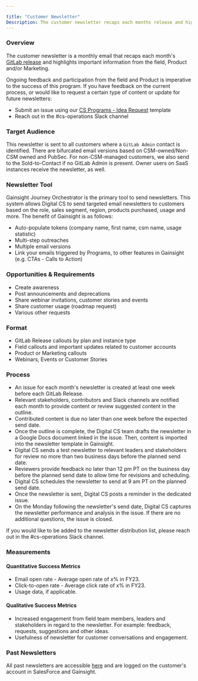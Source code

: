 ```yaml
---

title: "Customer Newsletter"
Description: The customer newsletter recaps each months release and highlights important information from the field, product and/or marketing.
---
```










### Overview

The customer newsletter is a monthly email that recaps each month's [GitLab release](https://about.gitlab.com/releases/) and highlights important information from the field, Product and/or Marketing.

Ongoing feedback and participation from the field and Product is imperative to the success of this program. If you have feedback on the current process, or would like to request a certain type of content or update for future newsletters:

- Submit an issue using our [CS Programs - Idea Request](https://gitlab.com/gitlab-com/sales-team/field-operations/customer-success-operations/-/issues/new) template
- Reach out in the #cs-operations Slack channel


### Target Audience

This newsletter is sent to all customers where a `GitLab Admin` contact is identified. There are bifurcated email versions based on CSM-owned/Non-CSM owned and PubSec. For non-CSM-managed customers, we also send to the Sold-to-Contact if no GitLab Admin is present. Owner users on SaaS instances receive the newsletter, as well.

### Newsletter Tool

Gainsight Journey Orchestrator is the primary tool to send newsletters. This system allows Digital CS to send targeted email newsletters to customers based on the role, sales segment, region, products purchased, usage and more.
The benefit of Gainsight is as follows:

- Auto-populate tokens (company name, first name, csm name, usage statistic)
- Multi-step outreaches
- Multiple email versions
- Link your emails triggered by Programs, to other features in Gainsight (e.g. CTAs - Calls to Action)


### Opportunities & Requirements

- Create awareness
- Post announcements and deprecations
- Share webinar invitations, customer stories and events
- Share customer usage (roadmap request)
- Various other requests

### Format

- GitLab Release callouts by plan and instance type
- Field callouts and important updates related to customer accounts
- Product or Marketing callouts
- Webinars, Events or Customer Stories

### Process

- An issue for each month's newsletter is created at least one week before each GitLab Release.
- Relevant stakeholders, contributors and Slack channels are notified each month to provide content or review suggested content in the outline.
- Contributed content is due no later than one week before the expected send date.
- Once the outline is complete, the Digital CS team drafts the newsletter in a Google Docs document linked in the issue. Then, content is imported into the newsletter template in Gainsight.
- Digital CS sends a test newsletter to relevant leaders and stakeholders for review no more than two business days before the planned send date.
- Reviewers provide feedback no later than 12 pm PT on the business day before the planned send date to allow time for revisions and scheduling.
- Digital CS schedules the newsletter to send at 9 am PT on the planned send date.
- Once the newsletter is sent, Digital CS posts a reminder in the dedicated issue.
- On the Monday following the newsletter's send date, Digital CS captures the newsletter performance and analysis in the issue. If there are no additional questions, the issue is closed.

If you would like to be added to the newsletter distribution list, please reach out in the #cs-operations Slack channel.

### Measurements

#### Quantitative Success Metrics

- Email open rate - Average open rate of *x*% in FY23.
- Click-to-open rate - Average click rate of *x*% in FY23.
- Usage data, if applicable.

#### Qualitative Success Metrics

- Increased engagement from field team members, leaders and stakeholders in regard to the newsletter. For example: feedback, requests, suggestions and other ideas.
- Usefulness of newsletter for customer conversations and engagement.

### Past Newsletters

All past newsletters are accessible [here](https://docs.google.com/document/d/1VkN-pqElJJtqz2vsLySnm5FDTsHVK7wyZwX_97WeyOM/edit?usp=sharing) and are logged on the customer's account in SalesForce and Gainsight.
